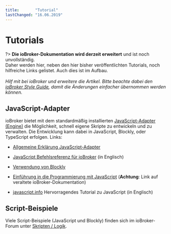 ```yaml
---
title:       "Tutorial"
lastChanged: "16.06.2019"
---
```



# Tutorials

?> **Die ioBroker-Dokumentation wird derzeit erweitert** und ist noch unvollständig.
   <br>Daher werden hier, neben den hier bisher veröffentlichten Tutorials, noch hilfreiche Links gelistet. Auch dies ist im Aufbau.
   <br><br>
   *Hilf mit bei ioBroker und erweitere die Artikel.*
   *Bitte beachte dabei den [ioBroker Style Guide](community/styleguidedoc), 
   damit die Änderungen einfacher übernommen werden können.*

## JavaScript-Adapter
ioBroker bietet mit dem standardmäßig installierten [JavaScript-Adapter (Engine)](https://github.com/ioBroker/ioBroker.javascript) die Möglichkeit, schnell eigene Skripte zu entwickeln und zu verwalten.
Die Entwicklung kann dabei in JavaScript, Blockly, oder TypeScript erfolgen.
Links:
* [Allgemeine Erklärung JavaScript-Adapter](https://github.com/ioBroker/ioBroker.javascript/blob/master/docs/de/usage.md)

* [JavaScript Befehlsreferenz für ioBroker](https://github.com/ioBroker/ioBroker.javascript/blob/master/docs/en/javascript.md) (in Englisch)

* [Verwendung von Blockly](https://github.com/ioBroker/ioBroker.javascript/blob/master/docs/de/blockly.md)

* [Einführung in die Programmierung mit JavaScript](https://www.iobroker.net/docu/index-43.htm?page_id=5385&lang=de) (**Achtung**: Link auf veraltete ioBroker-Dokumentation)

* [javascript.info](https://javascript.info/) Hervorragendes Tutorial zu JavaScript (in Englisch)


## Script-Beispiele

Viele Script-Beispiele (JavaScript und Blockly) finden sich im ioBroker-Forum unter [Skripten / Logik](https://forum.iobroker.net/category/6/skripten-logik).
 
